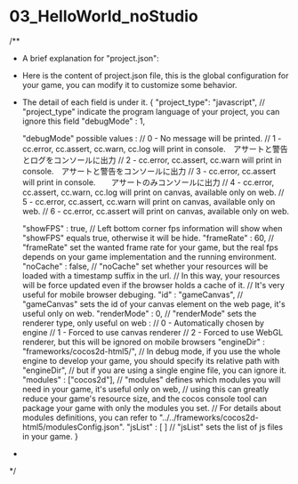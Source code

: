 # 03_HelloWorld_noStudio
/**
 * A brief explanation for "project.json":
 * Here is the content of project.json file, this is the global configuration for your game, you can modify it to customize some behavior.
 * The detail of each field is under it.
 {
    "project_type": "javascript",
    // "project_type" indicate the program language of your project, you can ignore this field
    "debugMode"     : 1,
    
    "debugMode" possible values :
    //      0 - No message will be printed.
    //      1 - cc.error, cc.assert, cc.warn, cc.log will print in console.　アサートと警告とログをコンソールに出力
    //      2 - cc.error, cc.assert, cc.warn will print in console.　アサートと警告をコンソールに出力
    //      3 - cc.error, cc.assert will print in console.　　アサートのみコンソールに出力
    //      4 - cc.error, cc.assert, cc.warn, cc.log will print on canvas, available only on web.
    //      5 - cc.error, cc.assert, cc.warn will print on canvas, available only on web.
    //      6 - cc.error, cc.assert will print on canvas, available only on web.
    
    "showFPS"       : true,
    // Left bottom corner fps information will show when "showFPS" equals true, otherwise it will be hide.
    "frameRate"     : 60,
    // "frameRate" set the wanted frame rate for your game, but the real fps depends on your game implementation and the running environment.
    "noCache"       : false,
    // "noCache" set whether your resources will be loaded with a timestamp suffix in the url.
    // In this way, your resources will be force updated even if the browser holds a cache of it.
    // It's very useful for mobile browser debuging.
    "id"            : "gameCanvas",
    // "gameCanvas" sets the id of your canvas element on the web page, it's useful only on web.
    "renderMode"    : 0,
    // "renderMode" sets the renderer type, only useful on web :
    //      0 - Automatically chosen by engine
    //      1 - Forced to use canvas renderer
    //      2 - Forced to use WebGL renderer, but this will be ignored on mobile browsers
    "engineDir"     : "frameworks/cocos2d-html5/",
    // In debug mode, if you use the whole engine to develop your game, you should specify its relative path with "engineDir",
    // but if you are using a single engine file, you can ignore it.
    "modules"       : ["cocos2d"],
    // "modules" defines which modules you will need in your game, it's useful only on web,
    // using this can greatly reduce your game's resource size, and the cocos console tool can package your game with only the modules you set.
    // For details about modules definitions, you can refer to "../../frameworks/cocos2d-html5/modulesConfig.json".
    "jsList"        : [
    ]
    // "jsList" sets the list of js files in your game.
 }
 *
 */
